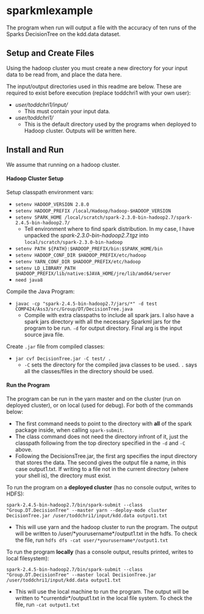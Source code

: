 # sparkmlexample

The program when run will output a file with the accuracy of ten runs of the Sparks DecisionTree on the kdd.data 
dataset.

## Setup and Create Files

Using the hadoop cluster you must create a new directory for your input data to be read from, and place the data here.

The input/output directories used in this readme are below. These are required to exist before execution 
(replace toddchri1 with your own user): 
 - _user/toddchri1/input/_
    - This must contain your input data.
 - _user/toddchri1/_
    - This is the default directory used by the programs when deployed to Hadoop cluster. Outputs will be written here.

## Install and Run

We assume that running on a hadoop cluster.

#### Hadoop Cluster Setup

Setup classpath environment vars:

  - `setenv HADOOP_VERSION 2.8.0`
  - `setenv HADOOP_PREFIX /local/Hadoop/hadoop-$HADOOP_VERSION`
  - `setenv SPARK_HOME /local/scratch/spark-2.3.0-bin-hadoop2.7/spark-2.4.5-bin-hadoop2.7/`
    - Tell environment where to find spark distribution. In my case, I have unpacked the _spark-2.3.0-bin-hadoop2.7.tgz_
     into `local/scratch/spark-2.3.0-bin-hadoop` 
  - `setenv PATH ${PATH}:$HADOOP_PREFIX/bin:$SPARK_HOME/bin`
  - `setenv HADOOP_CONF_DIR $HADOOP_PREFIX/etc/hadoop`
  - `setenv YARN_CONF_DIR $HADOOP_PREFIX/etc/hadoop`
  - `setenv LD_LIBRARY_PATH $HADOOP_PREFIX/lib/native:$JAVA_HOME/jre/lib/amd64/server`
  - `need java8`
  
Compile the Java Program:

 - `javac -cp "spark-2.4.5-bin-hadoop2.7/jars/*" -d test COMP424/Ass3/src/Group/DT/DecisionTree.java`
    - Compile with extra classpaths to include all spark jars. I also have a spark jars directory with all the necessary 
    Sparkml jars for the program to be run. `-d` for output directory. Final arg is the input source java file.

Create `.jar` file from compiled classes:
 
 - `jar cvf DecisionTree.jar -C test/ .`
    - `-C` sets the directory for the compiled java classes to be used. `.` says all the classes/files in the directory
     should be used.
     
#### Run the Program

The program can be run in the yarn master and on the cluster (run on deployed cluster), or on local (used for debug).
 For both of the commands below:
  - The first command needs to point to the directory with **all** of the spark package inside, when calling 
  `spark-submit`.
  - The class command does not need the directory infront of it, just the classpath following from the top directory 
  specified in the `-d` and `-C` above.
  - Following the DecisionsTree.jar, the first arg specifies the input directory that stores the data. The second gives
  the output file a name, in this case output1.txt. If writing to a file not in the current directory (where your shell 
  is), the directory must exist.

To run the program on a **deployed cluster** (has no console output, writes to HDFS): 
 
 `spark-2.4.5-bin-hadoop2.7/bin/spark-submit --class "Group.DT.DecisionTree" --master yarn --deploy-mode cluster 
 DecisionTree.jar /user/toddchri1/input/kdd.data output1.txt`
  - This will use yarn and the hadoop cluster to run the program. The output will be written to 
  /user/\*yourusername\*/output1.txt in the hdfs. To check the file, run 
  `hdfs dfs -cat user/*yourusername*/output1.txt`

 
To run the program **locally** (has a console output, results printed, writes to local filesystem): 
 
 `spark-2.4.5-bin-hadoop2.7/bin/spark-submit --class "Group.DT.DecisionTree" --master local DecisionTree.jar 
 /user/toddchri1/input/kdd.data output1.txt`
  - This will use the local machine to run the program. The output will be written to 
  \*currentdir\*/output1.txt in the local file system. To check the file, run 
  `-cat output1.txt`  
